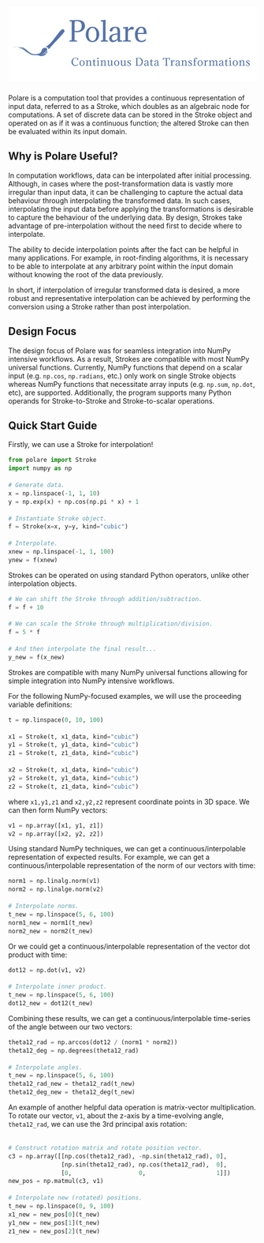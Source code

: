 # <img alt="Celest" src="/branding/logo/transparent_background_blue.png" height="150"></a>

Polare is a computation tool that provides a continuous representation of input data, referred to as a Stroke, which doubles as an algebraic node for computations. A set of discrete data can be stored in the Stroke object and operated on as if it was a continuous function; the altered Stroke can then be evaluated within its input domain.

## Why is Polare Useful?

In computation workflows, data can be interpolated after initial processing. Although, in cases where the post-transformation data is vastly more irregular than input data, it can be challenging to capture the actual data behaviour through interpolating the transformed data. In such cases, interpolating the input data before applying the transformations is desirable to capture the behaviour of the underlying data. By design, Strokes take advantage of pre-interpolation without the need first to decide where to interpolate.

The ability to decide interpolation points after the fact can be helpful in many applications. For example, in root-finding algorithms, it is necessary to be able to interpolate at any arbitrary point within the input domain without knowing the root of the data previously. 

In short, if interpolation of irregular transformed data is desired, a more robust and representative interpolation can be achieved by performing the conversion using a Stroke rather than post interpolation.

## Design Focus

The design focus of Polare was for seamless integration into NumPy intensive workflows. As a result, Strokes are compatible with most NumPy universal functions. Currently, NumPy functions that depend on a scalar input (e.g. `np.cos`, `np.radians`, etc.) only work on single Stroke objects whereas NumPy functions that necessitate array inputs (e.g. `np.sum`, `np.dot`, etc), are supported. Additionally, the program supports many Python operands for Stroke-to-Stroke and Stroke-to-scalar operations.


## Quick Start Guide

Firstly, we can use a Stroke for interpolation!

```python
from polare import Stroke
import numpy as np

# Generate data.
x = np.linspace(-1, 1, 10)
y = np.exp(x) + np.cos(np.pi * x) + 1

# Instantiate Stroke object.
f = Stroke(x=x, y=y, kind="cubic")

# Interpolate.
xnew = np.linspace(-1, 1, 100)
ynew = f(xnew)
```

Strokes can be operated on using standard Python operators, unlike other interpolation objects.

```python
# We can shift the Stroke through addition/subtraction.
f = f + 10

# We can scale the Stroke through multiplication/division.
f = 5 * f

# And then interpolate the final result...
y_new = f(x_new)
```

Strokes are compatible with many NumPy universal functions allowing for simple integration into NumPy intensive workflows.

For the following NumPy-focused examples, we will use the proceeding variable definitions:

```python
t = np.linspace(0, 10, 100)

x1 = Stroke(t, x1_data, kind="cubic")
y1 = Stroke(t, y1_data, kind="cubic")
z1 = Stroke(t, z1_data, kind="cubic")

x2 = Stroke(t, x1_data, kind="cubic")
y2 = Stroke(t, y1_data, kind="cubic")
z2 = Stroke(t, z1_data, kind="cubic")
```

where `x1,y1,z1` and `x2,y2,z2` represent coordinate points in 3D space. We can then form NumPy vectors:

```python
v1 = np.array([x1, y1, z1])
v2 = np.array([x2, y2, z2])
```

Using standard NumPy techniques, we can get a continuous/interpolable representation of expected results. For example, we can get a continuous/interpolable representation of the norm of our vectors with time:

```python
norm1 = np.linalg.norm(v1)
norm2 = np.linalge.norm(v2)

# Interpolate norms.
t_new = np.linspace(5, 6, 100)
norm1_new = norm1(t_new)
norm2_new = norm2(t_new)
```

Or we could get a continuous/interpolable representation of the vector dot product with time:

```python
dot12 = np.dot(v1, v2)

# Interpolate inner product.
t_new = np.linspace(5, 6, 100)
dot12_new = dot12(t_new)
```

Combining these results, we can get a continuous/interpolable time-series of the angle between our two vectors:

```python
theta12_rad = np.arccos(dot12 / (norm1 * norm2))
theta12_deg = np.degrees(theta12_rad)

# Interpolate angles.
t_new = np.linspace(5, 6, 100)
theta12_rad_new = theta12_rad(t_new)
theta12_deg_new = theta12_deg(t_new)
```

An example of another helpful data operation is matrix-vector multiplication. To rotate our vector, `v1`, about the z-axis by a time-evolving angle, `theta12_rad`, we can use the 3rd principal axis rotation:

```python

# Construct rotation matrix and rotate position vector.
c3 = np.array([[np.cos(theta12_rad), -np.sin(theta12_rad), 0],
               [np.sin(theta12_rad), np.cos(theta12_rad),  0],
               [0,                   0,                    1]])
new_pos = np.matmul(c3, v1)

# Interpolate new (rotated) positions.
t_new = np.linspace(0, 9, 100)
x1_new = new_pos[0](t_new)
y1_new = new_pos[1](t_new)
z1_new = new_pos[2](t_new)
```
